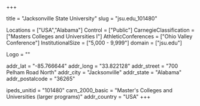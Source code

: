 
+++

title = "Jacksonville State University"
slug = "jsu.edu_101480"

Locations = ["USA","Alabama"]
Control = ["Public"]
CarnegieClassification = ["Masters Colleges and Universities I"]
AthleticConferences = ["Ohio Valley Conference"]
InstitutionalSize = ["5,000 - 9,999"]
domain = ["jsu.edu"]

Logo = ""

addr_lat = "-85.766644"
addr_long = "33.822128"
addr_street = "700 Pelham Road North"
addr_city = "Jacksonville"
addr_state = "Alabama"
addr_postalcode = "36265"

ipeds_unitid = "101480"
carn_2000_basic = "Master's Colleges and Universities (larger programs)"
addr_country = "USA"
+++
    
